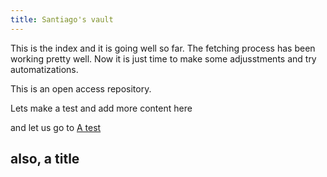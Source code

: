 ```yaml
---
title: Santiago's vault
---
```

This is the index and it is going well so far. The fetching process has been working pretty well. Now it is just time to make some adjusstments and try automatizations.

This is an open access repository.

Lets make a test and add more content here

and let us go to [A test](notes/A%20test.md)

## also, a title ##